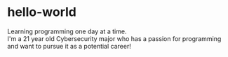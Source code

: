 # hello-world
Learning programming one day at a time. <br>
I'm a 21 year old Cybersecurity major who has a passion for programming and want to pursue it as a potential career!
